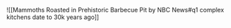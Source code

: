 ![[Mammoths Roasted in Prehistoric Barbecue Pit by NBC News#q1 complex kitchens date to 30k years ago]]
